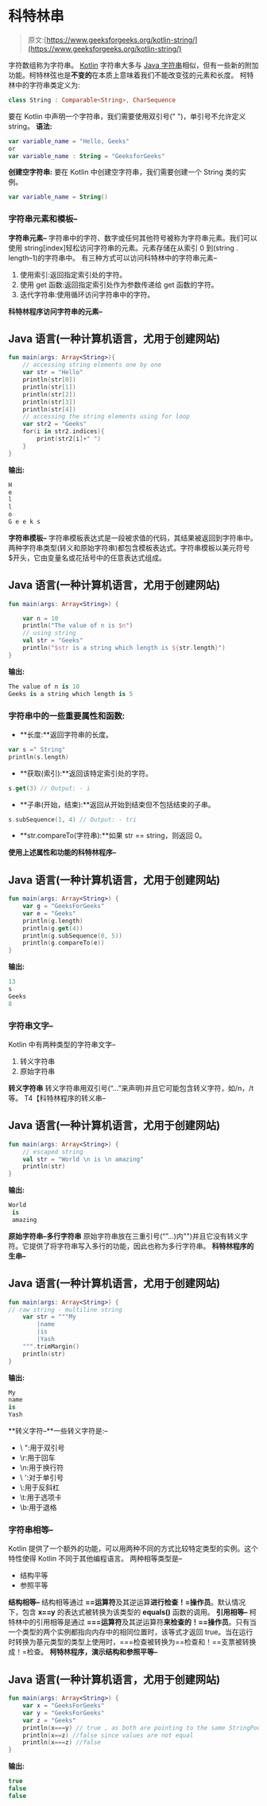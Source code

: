 # 科特林串

> 原文:[https://www.geeksforgeeks.org/kotlin-string/](https://www.geeksforgeeks.org/kotlin-string/)

字符数组称为字符串。 [Kotlin](https://www.geeksforgeeks.org/introduction-to-kotlin/) 字符串大多与 [Java 字符串](https://www.geeksforgeeks.org/strings-in-java/)相似，但有一些新的附加功能。柯特林弦也是**不变的**在本质上意味着我们不能改变弦的元素和长度。
柯特林中的字符串类定义为:

```kt
class String : Comparable<String>, CharSequence
```

要在 Kotlin 中声明一个字符串，我们需要使用双引号(" ")，单引号不允许定义 string。
**语法:**

```kt
var variable_name = "Hello, Geeks"   
or
var variable_name : String = "GeeksforGeeks"
```

**创建空字符串:**
要在 Kotlin 中创建空字符串，我们需要创建一个 String 类的实例。

```kt
var variable_name = String()
```

### 字符串元素和模板–

**字符串元素–**
字符串中的字符、数字或任何其他符号被称为字符串元素。我们可以使用 string[index]轻松访问字符串的元素。元素存储在从索引 0 到(string . length–1)的字符串中。
有三种方式可以访问科特林中的字符串元素–

1.  使用索引:返回指定索引处的字符。
2.  使用 get 函数:返回指定索引处作为参数传递给 get 函数的字符。
3.  迭代字符串:使用循环访问字符串中的字符。

**科特林程序访问字符串的元素–**

## Java 语言(一种计算机语言，尤用于创建网站)

```kt
fun main(args: Array<String>){
    // accessing string elements one by one
    var str = "Hello"
    println(str[0])
    println(str[1])
    println(str[2])
    println(str[3])
    println(str[4])
    // accessing the string elements using for loop
    var str2 = "Geeks"
    for(i in str2.indices){
        print(str2[i]+" ")
    }
}
```

**输出:**

```kt
H
e
l
l
o
G e e k s 
```

**字符串模板–**
字符串模板表达式是一段被求值的代码，其结果被返回到字符串中。两种字符串类型(转义和原始字符串)都包含模板表达式。字符串模板以美元符号$开头，它由变量名或花括号中的任意表达式组成。

## Java 语言(一种计算机语言，尤用于创建网站)

```kt
fun main(args: Array<String>) {

    var n = 10
    println("The value of n is $n")
    // using string 
    val str = "Geeks"
    println("$str is a string which length is ${str.length}")
}
```

**输出:**

```kt
The value of n is 10
Geeks is a string which length is 5
```

### 字符串中的一些重要属性和函数:

*   **长度:**返回字符串的长度。

```kt
var s =" String"
println(s.length)
```

*   **获取(索引):**返回该特定索引处的字符。

```kt
s.get(3) // Output: - i
```

*   **子串(开始，结束):**返回从开始到结束但不包括结束的子串。

```kt
s.subSequence(1, 4) // Output: - tri
```

*   **str.compareTo(字符串):**如果 str == string，则返回 0。

**使用上述属性和功能的科特林程序–**

## Java 语言(一种计算机语言，尤用于创建网站)

```kt
fun main(args: Array<String>) {
    var g = "GeeksForGeeks"
    var e = "Geeks"
    println(g.length)
    println(g.get(4))
    println(g.subSequence(0, 5))
    println(g.compareTo(e))
}
```

**输出:**

```kt
13
s
Geeks
8
```

### 字符串文字–

Kotlin 中有两种类型的字符串文字–

1.  转义字符串
2.  原始字符串

**转义字符串**
转义字符串用双引号(“…”来声明)并且它可能包含转义字符，如/n，/t 等。
T4【科特林程序的转义串–

## Java 语言(一种计算机语言，尤用于创建网站)

```kt
fun main(args: Array<String>) {
    // escaped string
    val str = "World \n is \n amazing"
    println(str)
}
```

**输出:**

```kt
World 
 is 
 amazing
```

**原始字符串–多行字符串**
原始字符串放在三重引号(“”…)内"")并且它没有转义字符。它提供了将字符串写入多行的功能，因此也称为多行字符串。
**科特林程序的生串–**

## Java 语言(一种计算机语言，尤用于创建网站)

```kt
fun main(args: Array<String>) {
// raw string - multiline string
    var str = """My
        |name
        |is
        |Yash
    """.trimMargin()
    println(str)
}
```

**输出:**

```kt
My
name
is
Yash
```

**转义字符–**一些转义字符是:–

*   \ ":用于双引号
*   \r:用于回车
*   \n:用于换行符
*   \ ':对于单引号
*   \\:用于反斜杠
*   \t:用于选项卡
*   \b:用于退格

### 字符串相等–

Kotlin 提供了一个额外的功能，可以用两种不同的方式比较特定类型的实例。这个特性使得 Kotlin 不同于其他编程语言。
两种相等类型是–

*   结构平等
*   参照平等

**结构相等–**
结构相等通过 **==运算符**及其逆运算**进行检查！=操作员**。默认情况下，包含 **x==y** 的表达式被转换为该类型的 **equals()** 函数的调用。
**引用相等–**
柯特林中的引用相等是通过 **===运算符**及其逆运算符**来检查的！==操作员**。只有当一个类型的两个实例都指向内存中的相同位置时，该等式才返回 true。当在运行时转换为基元类型的类型上使用时，===检查被转换为==检查和！==支票被转换成！=检查。
**柯特林程序，演示结构和参照平等–**

## Java 语言(一种计算机语言，尤用于创建网站)

```kt
fun main(args: Array<String>) {
    var x = "GeeksForGeeks"
    var y = "GeeksForGeeks"
    var z = "Geeks"
    println(x===y) // true , as both are pointing to the same StringPool
    println(x==z) //false since values are not equal
    println(x===z) //false
}
```

**输出:**

```kt
true
false
false
```